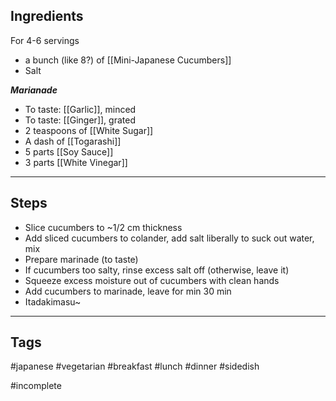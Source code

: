 ## Ingredients
For 4-6 servings

- a bunch (like 8?) of [[Mini-Japanese Cucumbers]]
- Salt

***Marianade***
- To taste: [[Garlic]], minced
- To taste: [[Ginger]], grated
- 2 teaspoons of [[White Sugar]]
- A dash of [[Togarashi]]
- 5 parts [[Soy Sauce]]
- 3 parts [[White Vinegar]]

---
## Steps
- Slice cucumbers to ~1/2 cm thickness 
- Add sliced cucumbers to colander, add salt liberally to suck out water, mix 
- Prepare marinade (to taste)
- If cucumbers too salty, rinse excess salt off (otherwise, leave it)
- Squeeze excess moisture out of cucumbers with clean hands
- Add cucumbers to marinade, leave for min 30 min
- Itadakimasu~

---
## Tags
#japanese 
#vegetarian 
#breakfast #lunch #dinner #sidedish

#incomplete 